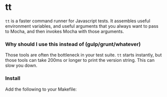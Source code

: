 # tt

`tt` is a faster command runner for Javascript tests. It assembles useful
environment variables, and useful arguments that you always want to pass to
Mocha, and then invokes Mocha with those arguments.

### Why should I use this instead of (gulp/grunt/whatever)

Those tools are often the bottleneck in your test suite. `tt` starts instantly,
but those tools can take 200ms or longer to print the version string. This can
slow you down.

### Install

Add the following to your Makefile:
